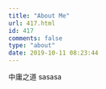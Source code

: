 ```yaml
---
title: "About Me"
url: 417.html
id: 417
comments: false
type: "about"
date: 2019-10-11 08:23:44
---
```


中庸之道 sasasa
